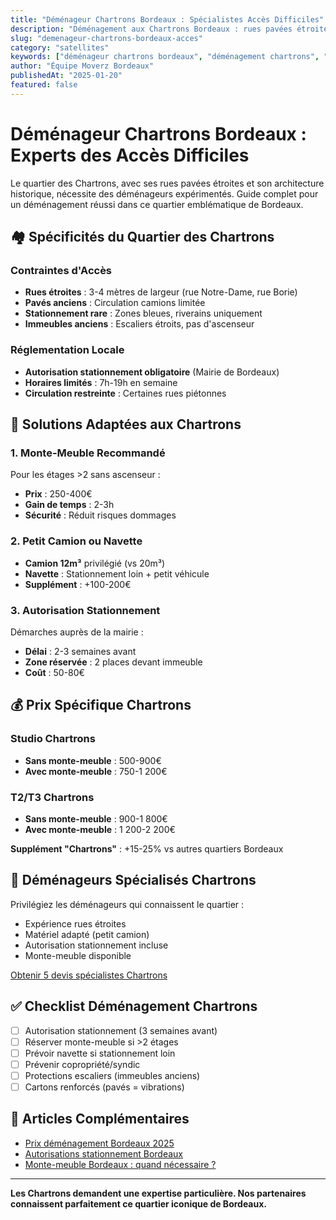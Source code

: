 ```yaml
---
title: "Déménageur Chartrons Bordeaux : Spécialistes Accès Difficiles"
description: "Déménagement aux Chartrons Bordeaux : rues pavées étroites, stationnement restreint. Déménageurs spécialisés, monte-meuble, autorisation mairie. Devis gratuit."
slug: "demenageur-chartrons-bordeaux-acces"
category: "satellites"
keywords: ["déménageur chartrons bordeaux", "déménagement chartrons", "accès difficile bordeaux", "monte-meuble chartrons", "autorisation stationnement chartrons"]
author: "Équipe Moverz Bordeaux"
publishedAt: "2025-01-20"
featured: false
---
```


# Déménageur Chartrons Bordeaux : Experts des Accès Difficiles

Le quartier des Chartrons, avec ses rues pavées étroites et son architecture historique, nécessite des déménageurs expérimentés. Guide complet pour un déménagement réussi dans ce quartier emblématique de Bordeaux.

## 🏘️ Spécificités du Quartier des Chartrons

### Contraintes d'Accès
- **Rues étroites** : 3-4 mètres de largeur (rue Notre-Dame, rue Borie)
- **Pavés anciens** : Circulation camions limitée
- **Stationnement rare** : Zones bleues, riverains uniquement
- **Immeubles anciens** : Escaliers étroits, pas d'ascenseur

### Réglementation Locale
- **Autorisation stationnement obligatoire** (Mairie de Bordeaux)
- **Horaires limités** : 7h-19h en semaine
- **Circulation restreinte** : Certaines rues piétonnes

## 🚛 Solutions Adaptées aux Chartrons

### 1. Monte-Meuble Recommandé
Pour les étages >2 sans ascenseur :
- **Prix** : 250-400€
- **Gain de temps** : 2-3h
- **Sécurité** : Réduit risques dommages

### 2. Petit Camion ou Navette
- **Camion 12m³** privilégié (vs 20m³)
- **Navette** : Stationnement loin + petit véhicule
- **Supplément** : +100-200€

### 3. Autorisation Stationnement
Démarches auprès de la mairie :
- **Délai** : 2-3 semaines avant
- **Zone réservée** : 2 places devant immeuble
- **Coût** : 50-80€

## 💰 Prix Spécifique Chartrons

### Studio Chartrons
- **Sans monte-meuble** : 500-900€
- **Avec monte-meuble** : 750-1 200€

### T2/T3 Chartrons
- **Sans monte-meuble** : 900-1 800€
- **Avec monte-meuble** : 1 200-2 200€

**Supplément "Chartrons"** : +15-25% vs autres quartiers Bordeaux

## 🎯 Déménageurs Spécialisés Chartrons

Privilégiez les déménageurs qui connaissent le quartier :
- Expérience rues étroites
- Matériel adapté (petit camion)
- Autorisation stationnement incluse
- Monte-meuble disponible

[Obtenir 5 devis spécialistes Chartrons](/inventaire-ia/)

## ✅ Checklist Déménagement Chartrons

- [ ] Autorisation stationnement (3 semaines avant)
- [ ] Réserver monte-meuble si >2 étages
- [ ] Prévoir navette si stationnement loin
- [ ] Prévenir copropriété/syndic
- [ ] Protections escaliers (immeubles anciens)
- [ ] Cartons renforcés (pavés = vibrations)

## 🔗 Articles Complémentaires

- [Prix déménagement Bordeaux 2025](/blog/satellites/prix-demenagement-bordeaux-2025)
- [Autorisations stationnement Bordeaux](/blog/satellites/autorisation-stationnement-bordeaux)
- [Monte-meuble Bordeaux : quand nécessaire ?](/blog/satellites/monte-meuble-bordeaux-prix)

---

**Les Chartrons demandent une expertise particulière. Nos partenaires connaissent parfaitement ce quartier iconique de Bordeaux.**

